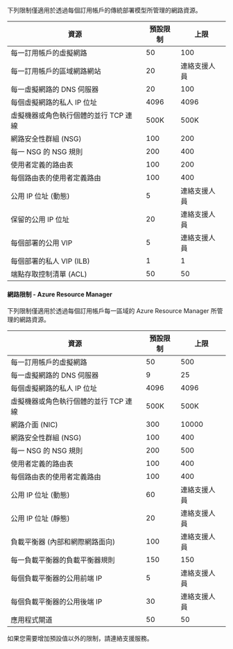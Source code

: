 下列限制僅適用於透過每個訂用帳戶的傳統部署模型所管理的網路資源。

資源| 預設限制 | 上限
--- | --- | --- 
每一訂用帳戶的虛擬網路 | 50 | 100
每一訂用帳戶的區域網路網站 | 20 | 連絡支援人員
每一虛擬網路的 DNS 伺服器 | 20 | 100
每個虛擬網路的私人 IP 位址 | 4096 | 4096
虛擬機器或角色執行個體的並行 TCP 連線 | 500K | 500K 
網路安全性群組 (NSG) | 100 | 200
每一 NSG 的 NSG 規則 | 200 | 400
使用者定義的路由表 | 100 | 200
每個路由表的使用者定義路由 | 100 | 400
公用 IP 位址 (動態) | 5 | 連絡支援人員
保留的公用 IP 位址 | 20 | 連絡支援人員
每個部署的公用 VIP | 5 | 連絡支援人員
每個部署的私人 VIP (ILB) | 1 | 1
端點存取控制清單 (ACL) | 50 | 50


#### <a name="azure-resource-manager-virtual-networking-limits"></a>網路限制 - Azure Resource Manager

下列限制僅適用於透過每個訂用帳戶每一區域的 Azure Resource Manager 所管理的網路資源。

資源| 預設限制 | 上限
--- | --- | ---
每一訂用帳戶的虛擬網路 | 50 | 500
每一虛擬網路的 DNS 伺服器 | 9 | 25
每個虛擬網路的私人 IP 位址 | 4096 | 4096
虛擬機器或角色執行個體的並行 TCP 連線 | 500K |500K
網路介面 (NIC) | 300 | 10000
網路安全性群組 (NSG) | 100 | 400
每一 NSG 的 NSG 規則 | 200 | 500
使用者定義的路由表 | 100 | 400
每個路由表的使用者定義路由 | 100 | 400
公用 IP 位址 (動態) | 60 | 連絡支援人員
公用 IP 位址 (靜態) | 20 | 連絡支援人員
負載平衡器 (內部和網際網路面向) | 100 | 連絡支援人員
每一負載平衡器的負載平衡器規則 | 150 | 150
每個負載平衡器的公用前端 IP | 5 | 連絡支援人員
每個負載平衡器的公用後端 IP | 30 | 連絡支援人員
應用程式閘道 | 50 | 50

如果您需要增加預設值以外的限制，請連絡支援服務。

<!---HONumber=AcomDC_0928_2016-->